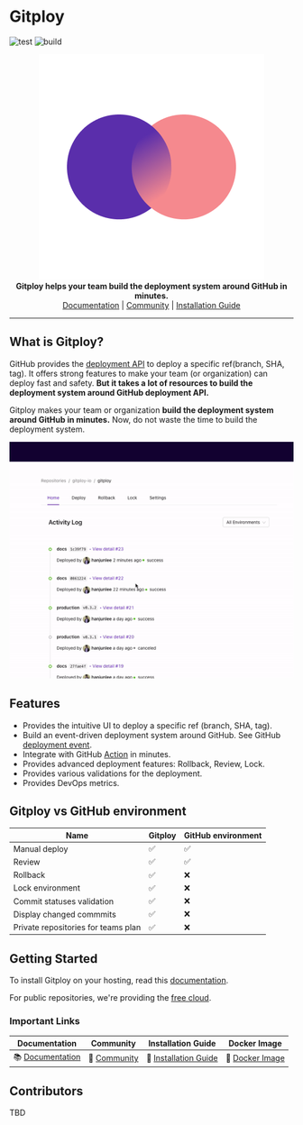 # Gitploy 

![test](https://github.com/gitploy-io/gitploy/actions/workflows/test.yaml/badge.svg) ![build](https://github.com/gitploy-io/gitploy/actions/workflows/publish.yaml/badge.svg)

<p align="center">
  <img src="./docs/images/logo_400.png"><br/>
  <b>Gitploy helps your team build the deployment system around GitHub in minutes.</b><br/>
  <a href="https://docs.gitploy.io/">Documentation</a> | <a href="https://github.com/gitploy-io/gitploy/discussions">Community</a> | <a href="https://docs.gitploy.io/tasks/installation/">Installation Guide</a>
</p>

---

## What is Gitploy?

GitHub provides the [deployment API](https://docs.github.com/en/rest/reference/repos#deployments) to deploy a specific ref(branch, SHA, tag). It offers strong features to make your team (or organization) can deploy fast and safety. **But it takes a lot of resources to build the deployment system around GitHub deployment API.**

Gitploy makes your team or organization **build the deployment system around GitHub in minutes.** Now, do not waste the time to build the deployment system.

![gitploy](./docs/images/gitploy.gif)


## Features

* Provides the intuitive UI to deploy a specific ref (branch, SHA, tag).
* Build an event-driven deployment system around GitHub. See GitHub [deployment event](https://docs.github.com/en/developers/webhooks-and-events/webhooks/webhook-events-and-payloads#deployment).
* Integrate with GitHub [Action](https://github.com/features/actions) in minutes.
* Provides advanced deployment features: Rollback, Review, Lock.
* Provides various validations for the deployment.
* Provides DevOps metrics.

## Gitploy vs GitHub environment

Name        | Gitploy | GitHub environment
---         |---      |---
Manual deploy              | ✅ | ✅
Review                     | ✅ | ✅
Rollback                   | ✅ | ❌
Lock environment           | ✅ | ❌
Commit statuses validation | ✅ | ❌
Display changed commmits   | ✅ | ❌
Private repositories for teams plan | ✅ | ❌ 

## Getting Started

To install Gitploy on your hosting, read this [documentation](https://docs.gitploy.io/tasks/installation/). 

For public repositories, we're providing the [free cloud](https://github.com/marketplace/gtiploy).

### Important Links

Documentation | Community | Installation Guide | Docker Image
--- |--- |--- |---
📚 [Documentation](https://docs.gitploy.io/) |💬 [Community](https://github.com/gitploy-io/gitploy/discussions) |📖 [Installation Guide](https://docs.gitploy.io/tasks/installation/) |🐋 [Docker Image](https://hub.docker.com/repository/docker/gitployio/gitploy)

## Contributors

TBD
